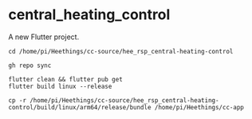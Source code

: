 # central_heating_control

A new Flutter project.


```
cd /home/pi/Heethings/cc-source/hee_rsp_central-heating-control
```

```
gh repo sync
```

```
flutter clean && flutter pub get
flutter build linux --release
```

```
cp -r /home/pi/Heethings/cc-source/hee_rsp_central-heating-control/build/linux/arm64/release/bundle /home/pi/Heethings/cc-app
```